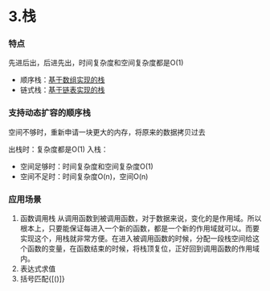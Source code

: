 # 3.栈

### 特点
先进后出，后进先出，时间复杂度和空间复杂度都是O(1)
* 顺序栈：[基于数组实现的栈](https://github.com/phpyk/leetcode/blob/master/data-structure/array_stack.go) 
* 链式栈：[基于链表实现的栈](https://github.com/phpyk/leetcode/blob/master/data-structure/linkedlist_stack.go)

### 支持动态扩容的顺序栈
空间不够时，重新申请一块更大的内存，将原来的数据拷贝过去

出栈时：复杂度都是O(1)
入栈：
* 空间足够时：时间复杂度和空间复杂度O(1)
* 空间不足时：时间复杂度O(n)，空间O(n)

### 应用场景
1. 函数调用栈
从调用函数到被调用函数，对于数据来说，变化的是作用域。所以根本上，只要能保证每进入一个新的函数，都是一个新的作用域就可以。而要实现这个，用栈就非常方便。在进入被调用函数的时候，分配一段栈空间给这个函数的变量，在函数结束的时候，将栈顶复位，正好回到调用函数的作用域内。
2. 表达式求值
3. 括号匹配{[()]}

